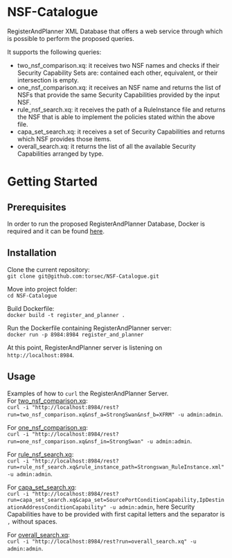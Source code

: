 # NSF-Catalogue

RegisterAndPlanner XML Database that offers a web service through which is possible to perform the proposed queries. 

It supports the following queries: 
* <a name="twonsf"></a>two_nsf_comparison.xq: it receives two NSF names and checks if their Security Capability Sets are: contained each other, equivalent, or their intersection is empty. 
* <a name="onensf"></a>one_nsf_comparison.xq: it receives an NSF name and returns the list of NSFs that provide the same Security Capabilities provided by the input NSF. 
* <a name="rulesearch"></a>rule_nsf_search.xq: it receives the path of a RuleInstance file and returns the NSF that is able to implement the policies stated within the above file. 
* <a name="capasearch"></a>capa_set_search.xq: it receives a set of Security Capabilities and returns which NSF provides those items. 
* <a name="ovsearch"></a>overall_search.xq: it returns the list of all the available Security Capabilities arranged by type. 


# Getting Started
## Prerequisites
In order to run the proposed RegisterAndPlanner Database, Docker is required and it can be found [here](https://docs.docker.com/get-docker/). 
 
## Installation
Clone the current repository: <br>
`git clone git@github.com:torsec/NSF-Catalogue.git`

Move into project folder: <br>
`cd NSF-Catalogue`

Build Dockerfile: <br>
`docker build -t register_and_planner .`

Run the Dockerfile containing RegisterAndPlanner server: <br>
`docker run -p 8984:8984 register_and_planner`

At this point, RegisterAndPlanner server is listening on `http://localhost:8984`.

## Usage
Examples of how to `curl` the RegisterAndPlanner Server. <br>
For [two_nsf_comparison.xq](#twonsf): <br>
`curl -i "http://localhost:8984/rest?run=two_nsf_comparison.xq&nsf_a=StrongSwan&nsf_b=XFRM" -u admin:admin`.

For [one_nsf_comparison.xq](#onensf): <br>
`curl -i "http://localhost:8984/rest?run=one_nsf_comparison.xq&nsf_in=StrongSwan" -u admin:admin`.

For [rule_nsf_search.xq](#rulesearch): <br>
`curl -i "http://localhost:8984/rest?run=rule_nsf_search.xq&rule_instance_path=Strongswan_RuleInstance.xml" -u admin:admin`.

For [capa_set_search.xq](#capasearch): <br>
`curl -i "http://localhost:8984/rest?run=capa_set_search.xq&capa_set=SourcePortConditionCapability,IpDestinationAddressConditionCapability" -u admin:admin`, here Security Capabilities have to be provided with first capital letters and the separator is `,` without spaces. 

For [overall_search.xq](#ovsearch): <br>
`curl -i "http://localhost:8984/rest?run=overall_search.xq" -u admin:admin`.